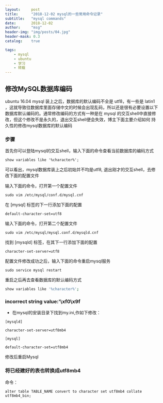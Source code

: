 ```yaml
---
layout:     post
title:      "2018-12-02 mysql的一些常用命令记录"
subtitle:   "mysql commands"
date:       2018-12-02
author:     "msg"
header-img: "img/posts/04.jpg"
header-mask: 0.3
catalog:    true

tags:
    - mysql
    - ubuntu
    - 学习
    - 转载
---
```


## 修改MySQL数据库编码

ubuntu 16.04 mysql 装上之后，数据库的默认编码不全是 utf8，有一些是 latin1 ，这就导致往数据库里面存储中文的时候会出现乱码，所以还是很有必要设置以下数据库默认编码的。通常修改编码的方式有一种是在 mysql 的交互shell中直接修改，但这个修改不是永久的，退出交互shell便会失效，博主下面主要介绍如何 持久性的修改mysql数据库的默认编码

### 步骤
首先你可以登陆mysql的交互shell，输入下面的命令查看当前数据库的编码方式

```
show variables like '%character%';
```

可以看出，mysql数据库装上之后初始并不均是utf8, 退出刚才的交互shell，去修改下面的配置文件

输入下面的命令，打开第一个配置文件

```shell
sudo vim /etc/mysql/conf.d/mysql.cnf
```

在 [mysql] 标签的下一行添加下面的配置

```shell
default-character-set=utf8
```

输入下面的命令，打开第二个配置文件

```shell
sudo vim /etc/mysql/mysql.conf.d/mysqld.cnf
```

找到 [mysqld] 标签，在其下一行添加下面的配置

```shell
character-set-server=utf8
```

配置文件修改成功之后，输入下面的命令重启mysql服务

```shell
sudo service mysql restart
```

重启之后再去查看数据库的默认编码方式

```bash
show variables like '%character%';
```

### incorrect string value:'\xf0\x9f

- 在mysql的安装目录下找到my.ini,作如下修改：

```shell
[mysqld]

character-set-server=utf8mb4

[mysql]

default-character-set=utf8mb4
```

修改后重启Mysql

### 将已经建好的表也转换成utf8mb4

命令：

```shell
alter table TABLE_NAME convert to character set utf8mb4 collate utf8mb4_bin; 
```